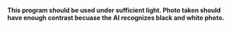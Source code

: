 **This program should be used under sufficient light. Photo taken should have enough contrast becuase the AI recognizes black and white photo.**
